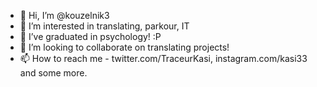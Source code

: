 - 👋 Hi, I’m @kouzelnik3
- 👀 I’m interested in translating, parkour, IT
- 🌱 I’ve graduated in psychology! :P 
- 💞️ I’m looking to collaborate on translating projects!
- 📫 How to reach me - twitter.com/TraceurKasi, instagram.com/kasi33 and some more.

<!---
kouzelnik3/kouzelnik3 is a ✨ special ✨ repository because its `README.md` (this file) appears on your GitHub profile.
You can click the Preview link to take a look at your changes.
--->
